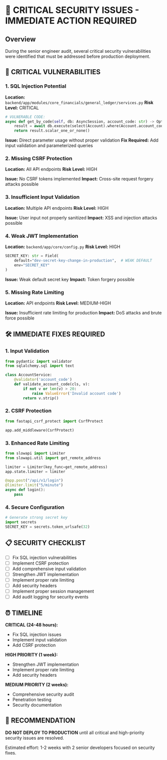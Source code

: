 # 🚨 CRITICAL SECURITY ISSUES - IMMEDIATE ACTION REQUIRED

## Overview
During the senior engineer audit, several critical security vulnerabilities were identified that must be addressed before production deployment.

## 🔴 CRITICAL VULNERABILITIES

### 1. SQL Injection Potential
**Location:** `backend/app/modules/core_financials/general_ledger/services.py`
**Risk Level:** CRITICAL

```python
# VULNERABLE CODE:
async def get_by_code(self, db: AsyncSession, account_code: str) -> Optional[Account]:
    result = await db.execute(select(Account).where(Account.account_code == account_code))
    return result.scalar_one_or_none()
```

**Issue:** Direct parameter usage without proper validation
**Fix Required:** Add input validation and parameterized queries

### 2. Missing CSRF Protection
**Location:** All API endpoints
**Risk Level:** HIGH

**Issue:** No CSRF tokens implemented
**Impact:** Cross-site request forgery attacks possible

### 3. Insufficient Input Validation
**Location:** Multiple API endpoints
**Risk Level:** HIGH

**Issue:** User input not properly sanitized
**Impact:** XSS and injection attacks possible

### 4. Weak JWT Implementation
**Location:** `backend/app/core/config.py`
**Risk Level:** HIGH

```python
SECRET_KEY: str = Field(
    default="dev-secret-key-change-in-production",  # WEAK DEFAULT
    env="SECRET_KEY"
)
```

**Issue:** Weak default secret key
**Impact:** Token forgery possible

### 5. Missing Rate Limiting
**Location:** API endpoints
**Risk Level:** MEDIUM-HIGH

**Issue:** Insufficient rate limiting for production
**Impact:** DoS attacks and brute force possible

## 🛠️ IMMEDIATE FIXES REQUIRED

### 1. Input Validation
```python
from pydantic import validator
from sqlalchemy.sql import text

class AccountService:
    @validator('account_code')
    def validate_account_code(cls, v):
        if not v or len(v) > 20:
            raise ValueError('Invalid account code')
        return v.strip()
```

### 2. CSRF Protection
```python
from fastapi_csrf_protect import CsrfProtect

app.add_middleware(CsrfProtect)
```

### 3. Enhanced Rate Limiting
```python
from slowapi import Limiter
from slowapi.util import get_remote_address

limiter = Limiter(key_func=get_remote_address)
app.state.limiter = limiter

@app.post("/api/v1/login")
@limiter.limit("5/minute")
async def login():
    pass
```

### 4. Secure Configuration
```python
# Generate strong secret key
import secrets
SECRET_KEY = secrets.token_urlsafe(32)
```

## 📋 SECURITY CHECKLIST

- [ ] Fix SQL injection vulnerabilities
- [ ] Implement CSRF protection
- [ ] Add comprehensive input validation
- [ ] Strengthen JWT implementation
- [ ] Implement proper rate limiting
- [ ] Add security headers
- [ ] Implement proper session management
- [ ] Add audit logging for security events

## ⏰ TIMELINE

**CRITICAL (24-48 hours):**
- Fix SQL injection issues
- Implement input validation
- Add CSRF protection

**HIGH PRIORITY (1 week):**
- Strengthen JWT implementation
- Implement proper rate limiting
- Add security headers

**MEDIUM PRIORITY (2 weeks):**
- Comprehensive security audit
- Penetration testing
- Security documentation

## 🎯 RECOMMENDATION

**DO NOT DEPLOY TO PRODUCTION** until all critical and high-priority security issues are resolved.

Estimated effort: 1-2 weeks with 2 senior developers focused on security fixes.